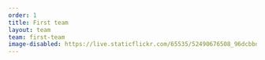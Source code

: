 ```yaml
---
order: 1
title: First team
layout: team
team: first-team
image-disabled: https://live.staticflickr.com/65535/52490676508_96dcbbda84_c.jpg
---
```

